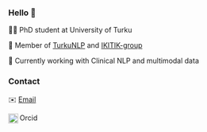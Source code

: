 ### Hello 👋

👨‍💻 PhD student at University of Turku

🤝 Member of [TurkuNLP](https://turkunlp.org/) and [IKITIK-group](https://sites.utu.fi/nursingscienceresearchprogrammes/connected-health-utu/collaborators-and-funding/ikitik/)

🧠 Currently working with Clinical NLP and multimodal data

### Contact
✉️      [Email](akseli.y.reunamo@utu.fi)

[<img align="left" alt="orcid" width="20px" src="https://orcid.org/assets/vectors/orcid.logo.icon.svg"/>][Orcid]Orcid

[Orcid]:https://orcid.org/0000-0002-9057-6489
